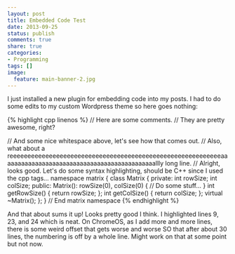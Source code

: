 ```yaml
---
layout: post
title: Embedded Code Test
date: 2013-09-25
status: publish
comments: true
share: true
categories:
- Programming
tags: []
image:
  feature: main-banner-2.jpg
---
```


I just installed a new plugin for embedding code into my posts. I had to do some edits to my custom Wordpress theme so here goes nothing:

{% highlight cpp linenos %}
// Here are some comments.
// They are pretty awesome, right?


// And some nice whitespace above, let's see how that comes out.
// Also, what about a reeeeeeeeeeeeeeeeeeeeeeeeeeeeeeeeeeeeeeeeeeeeeeeeeeeeeeeeeeeaaaaaaaaaaaaaaaaaaaaaaaaaaaaaaaaaaaaaaaaaaaaallly long line.
// Alright, looks good. Let's do some syntax highlighting, should be C++ since I used the cpp tags...
namespace matrix {
  class Matrix {
    private:
      int rowSize;
      int colSize;
    public:
      Matrix(): rowSize(0), colSize(0)
      {
         // Do some stuff...
      }
      int getRowSize() { return rowSize; };
      int getColSize() { return colSize; };
      virtual ~Matrix();
  };
} // End matrix namespace
{% endhighlight %}

And that about sums it up! Looks pretty good I think. I highlighted lines 9, 23, and 24 which is neat. On ChromeOS, as I add more and more lines, there is some weird offset that gets worse and worse SO that after about 30 lines, the numbering is off by a whole line. Might work on that at some point but not now.
